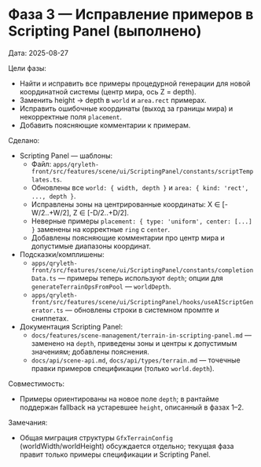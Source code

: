 # Фаза 3 — Исправление примеров в Scripting Panel (выполнено)

Дата: 2025-08-27

Цели фазы:
- Найти и исправить все примеры процедурной генерации для новой координатной системы (центр мира, ось Z = depth).
- Заменить height → depth в `world` и `area.rect` примерах.
- Исправить ошибочные координаты (выход за границы мира) и некорректные поля `placement`.
- Добавить поясняющие комментарии к примерам.

Сделано:
- Scripting Panel — шаблоны:
  - Файл: `apps/qryleth-front/src/features/scene/ui/ScriptingPanel/constants/scriptTemplates.ts`.
  - Обновлены все `world: { width, depth }` и `area: { kind: 'rect', ..., depth }`.
  - Исправлены зоны на центрированные координаты: X ∈ [-W/2..+W/2], Z ∈ [-D/2..+D/2].
  - Неверные примеры `placement: { type: 'uniform', center: [...] }` заменены на корректные `ring` с `center`.
  - Добавлены поясняющие комментарии про центр мира и допустимые диапазоны координат.
- Подсказки/комплишены:
  - `apps/qryleth-front/src/features/scene/ui/ScriptingPanel/constants/completionData.ts` — примеры теперь используют `depth`; опции для `generateTerrainOpsFromPool` — `worldDepth`.
  - `apps/qryleth-front/src/features/scene/ui/ScriptingPanel/hooks/useAIScriptGenerator.ts` — обновлены строки в системном промпте и сниппетах.
- Документация Scripting Panel:
  - `docs/features/scene-management/terrain-in-scripting-panel.md` — заменено на `depth`, приведены зоны и центры к допустимым значениям; добавлены пояснения.
  - `docs/api/scene-api.md`, `docs/api/types/terrain.md` — точечные правки примеров спецификации (только `world.depth`).

Совместимость:
- Примеры ориентированы на новое поле `depth`; в рантайме поддержан fallback на устаревшее `height`, описанный в фазах 1–2.

Замечания:
- Общая миграция структуры `GfxTerrainConfig` (worldWidth/worldHeight) обсуждается отдельно; текущая фаза правит только примеры спецификации и Scripting Panel.

